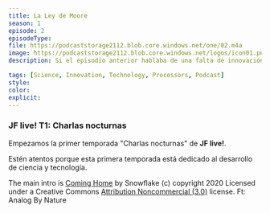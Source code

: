 ```yaml
---
title: La Ley de Moore
season: 1
episode: 2
episodeType:
file: https://podcaststorage2112.blob.core.windows.net/one/02.m4a
image: https://podcaststorage2112.blob.core.windows.net/logos/icon01.png
description: Si el episodio anterior hablaba de una falta de innovación, en esta ocasión abordamos una ley que que marca el progreso del poder computacional actual. ¿Será esta ley la que nos lleve a la singularidad?

tags: [Science, Innovation, Technology, Processors, Podcast]
style:
color:
explicit:
---
```




### JF live! T1: Charlas nocturnas
Empezamos la primer temporada "Charlas nocturnas" de **JF live!**.

Estén atentos porque esta primera temporada está dedicado al desarrollo de ciencia y tecnología.

<div class="attribution-block">The main intro is <a href="http://dig.ccmixter.org/files/snowflake/61307">Coming Home</a> by Snowflake (c) copyright 2020 Licensed under a Creative Commons <a href="http://creativecommons.org/licenses/by-nc/3.0/">Attribution Noncommercial  (3.0)</a> license. Ft: Analog By Nature</div>
